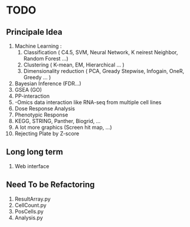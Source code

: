 # TODO

## Principale Idea
1. Machine Learning :
    1. Classification ( C4.5, SVM, Neural Network, K neirest Neighbor, Random Forest ...)
    2. Clustering ( K-mean, EM, Hierarchical ... )
    3. Dimensionality reduction ( PCA, Gready Stepwise, Infogain, OneR, Greedy ... )
2. Bayesian Inference (FDR...)
3. GSEA (GO)
4. PP-interaction
5. -Omics data interaction like RNA-seq from multiple cell lines
6. Dose Response Analysis
7. Phenotypic Response
8. KEGG, STRING, Panther, Biogrid, ... 
9. A lot more graphics (Screen hit map, ...)
10. Rejecting Plate by Z-score

## Long long term
1. Web interface

## Need To be Refactoring
1. ResultArray.py
2. CellCount.py
3. PosCells.py
4. Analysis.py